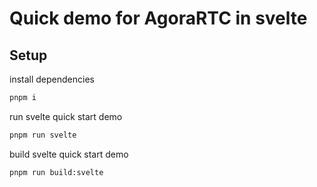 # Quick demo for AgoraRTC in svelte

## Setup

install dependencies

```bash
pnpm i
```

run svelte quick start demo

```bash
pnpm run svelte
```

build svelte quick start demo

```bash
pnpm run build:svelte
```

